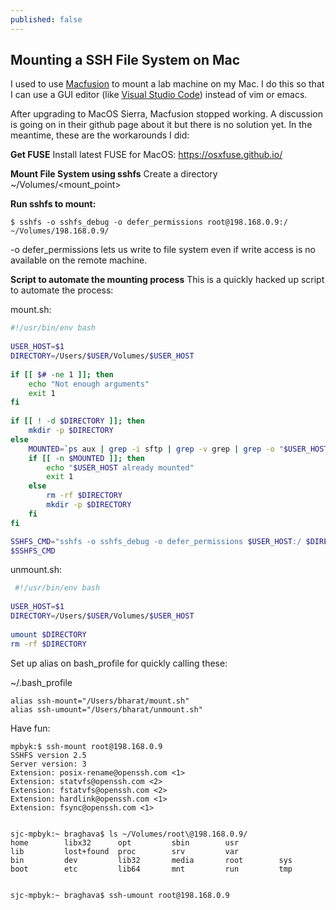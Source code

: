 ```yaml
---
published: false
---
```

## Mounting a SSH File System on Mac

I used to use [Macfusion](http://macfusionapp.org/) to mount a lab machine on my Mac. I do this so that I can use a GUI editor (like [Visual Studio Code](https://code.visualstudio.com/)) instead of vim or emacs. 

After upgrading to MacOS Sierra, Macfusion stopped working. A discussion is going on in their github page about it but there is no solution yet. In the meantime, these are the workarounds I did: 

**Get FUSE**
Install latest FUSE for MacOS: https://osxfuse.github.io/

**Mount File System using sshfs**
Create a directory ~/Volumes/<mount_point>

**Run sshfs to mount:**
```
$ sshfs -o sshfs_debug -o defer_permissions root@198.168.0.9:/ ~/Volumes/198.168.0.9/
```
-o defer_permissions lets us write to file system even if write access is no available on the remote machine. 

**Script to automate the mounting process**
This is a quickly hacked up script to automate the process:

mount.sh: 
```bash
#!/usr/bin/env bash
 
USER_HOST=$1
DIRECTORY=/Users/$USER/Volumes/$USER_HOST
 
if [[ $# -ne 1 ]]; then
    echo "Not enough arguments"
    exit 1
fi
 
if [[ ! -d $DIRECTORY ]]; then
    mkdir -p $DIRECTORY
else
    MOUNTED=`ps aux | grep -i sftp | grep -v grep | grep -o "$USER_HOST"`
    if [[ -n $MOUNTED ]]; then
        echo "$USER_HOST already mounted"
        exit 1
    else
        rm -rf $DIRECTORY
        mkdir -p $DIRECTORY
    fi
fi

SSHFS_CMD="sshfs -o sshfs_debug -o defer_permissions $USER_HOST:/ $DIRECTORY/"
$SSHFS_CMD 
```

unmount.sh:
```bash
 #!/usr/bin/env bash
 
USER_HOST=$1
DIRECTORY=/Users/$USER/Volumes/$USER_HOST
 
umount $DIRECTORY
rm -rf $DIRECTORY
```

Set up alias on bash_profile for quickly calling these:

~/.bash_profile

```
alias ssh-mount="/Users/bharat/mount.sh"                                                                                           
alias ssh-umount="/Users/bharat/unmount.sh"
```

Have fun:
```
mpbyk:$ ssh-mount root@198.168.0.9
SSHFS version 2.5
Server version: 3
Extension: posix-rename@openssh.com <1>
Extension: statvfs@openssh.com <2>
Extension: fstatvfs@openssh.com <2>
Extension: hardlink@openssh.com <1>
Extension: fsync@openssh.com <1>


sjc-mpbyk:~ braghava$ ls ~/Volumes/root\@198.168.0.9/
home        libx32      opt         sbin        usr
lib         lost+found  proc        srv         var
bin         dev         lib32       media       root        sys
boot        etc         lib64       mnt         run         tmp


sjc-mpbyk:~ braghava$ ssh-umount root@198.168.0.9
```

